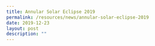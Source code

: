 ```yaml
---
title: Annular Solar Eclipse 2019
permalink: /resources/news/annular-solar-eclipse-2019
date: 2019-12-23
layout: post
description: ""
---
```

